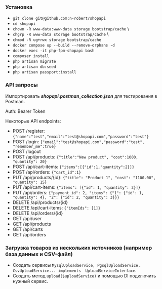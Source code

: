 ### Установка
- `git clone git@github.com:n-robert/shopapi`
- `cd shopapi`
- `chown -R www-data:www-data storage bootstrap/cache` \
- `chgrp -R www-data storage bootstrap/cache` \
- `chmod -R ug+rwx storage bootstrap/cache`
- `docker compose up --build --remove-orphans -d`
- `docker exec -it php-fpm-shopapi bash`
- `composer install`
- `php artisan migrate`
- `php artisan db:seed`
- `php artisan passport:install`

### API запросы
Импортировать _**shopapi.postman_collection.json**_ для тестирования в Postman.

Auth: Bearer Token

Некоторые API endpoints:
- POST /register: `{"name":"test","email":"test@shopapi.com","password":"test"}`
- POST /login: `{"email":"test@shopapi.com","password":"test", "remember_me":true}`
- POST /logout
- POST /api/products: `{"title":"New product", "cost":1000, "quantity": 20}`
- POST /api/cart-items: `{"items":[{"id":1,"quantity":2}]}`
- POST /api/orders: `{"cart_id":1}`
- PUT /api/products/{id}: `{"title": "Product 1", "cost": "1100.00", "quantity": 15}`
- PUT /api/cart-items: `{"items": [{"id": 1, "quantity": 3}]}`
- PUT /api/orders: `{"payment_id": 2, "items": {"1": {"id": 1, "quantity": 4}, "2": {"id": 2, "quantity": 3}}}`
- DELETE /api/products/{id}
- DELETE /api/cart-items: `{"itemIds": [1]}`
- DELETE /api/orders/{id}
- GET /api/user
- GET /api/products
- GET /api/carts
- GET /api/orders

### Загрузка товаров из нескольких источников (например база данных и CSV-файл)
- Создать сервисы `MysqlUploadService, PgsqlUploadService, CsvUploadService... implements 
UploadServiceInterface`.
- Создать метод `upload($uploadService)` и помощью DI подключить нужный сервис.
